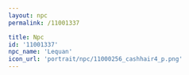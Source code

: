 ```yaml
---
layout: npc
permalink: /11001337

title: Npc
id: '11001337'
npc_name: 'Lequan'
icon_url: 'portrait/npc/11000256_cashhair4_p.png'
---
```

